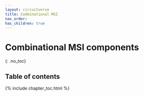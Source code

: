 ```yaml
---
layout: circuitverse
title: Combinational MSI
nav_order:
has_children: true
---
```


# Combinational MSI components
{: .no_toc}

## Table of contents

{% include chapter_toc.html %}

